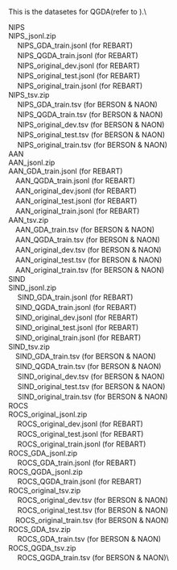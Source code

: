 This is the datasetes for QGDA(refer to ).\

NIPS\
  NIPS_jsonl.zip\
　  NIPS_GDA_train.jsonl (for REBART)\
　  NIPS_QGDA_train.jsonl (for REBART)\
　  NIPS_original_dev.jsonl (for REBART)\
　  NIPS_original_test.jsonl (for REBART)\
　  NIPS_original_train.jsonl (for REBART)\
  NIPS_tsv.zip\
　  NIPS_GDA_train.tsv (for BERSON & NAON)\
　  NIPS_QGDA_train.tsv (for BERSON & NAON)\
　  NIPS_original_dev.tsv (for BERSON & NAON)\
　  NIPS_original_test.tsv (for BERSON & NAON)\
　  NIPS_original_train.tsv (for BERSON & NAON)\
AAN\
  AAN_jsonl.zip\
    AAN_GDA_train.jsonl (for REBART)\
  　AAN_QGDA_train.jsonl (for REBART)\
  　AAN_original_dev.jsonl (for REBART)\
  　AAN_original_test.jsonl (for REBART)\
  　AAN_original_train.jsonl (for REBART)\
  AAN_tsv.zip\
  　AAN_GDA_train.tsv (for BERSON & NAON)\
  　AAN_QGDA_train.tsv (for BERSON & NAON)\
  　AAN_original_dev.tsv (for BERSON & NAON)\
  　AAN_original_test.tsv (for BERSON & NAON)\
  　AAN_original_train.tsv (for BERSON & NAON)\
SIND\
  SIND_jsonl.zip\
　  SIND_GDA_train.jsonl (for REBART)\
  　SIND_QGDA_train.jsonl (for REBART)\
  　SIND_original_dev.jsonl (for REBART)\
  　SIND_original_test.jsonl (for REBART)\
  　SIND_original_train.jsonl (for REBART)\
  SIND_tsv.zip\
  　SIND_GDA_train.tsv (for BERSON & NAON)\
  　SIND_QGDA_train.tsv (for BERSON & NAON)\
　  SIND_original_dev.tsv (for BERSON & NAON)\
　  SIND_original_test.tsv (for BERSON & NAON)\
　  SIND_original_train.tsv (for BERSON & NAON)\
ROCS\
  ROCS_original_jsonl.zip\
　  ROCS_original_dev.jsonl (for REBART)\
　  ROCS_original_test.jsonl (for REBART)\
　  ROCS_original_train.jsonl (for REBART)\
  ROCS_GDA_jsonl.zip\
　  ROCS_GDA_train.jsonl (for REBART)\
  ROCS_QGDA_jsonl.zip\
　  ROCS_QGDA_train.jsonl (for REBART)\
  ROCS_original_tsv.zip\
　  ROCS_original_dev.tsv (for BERSON & NAON)\
　  ROCS_original_test.tsv (for BERSON & NAON)\
  　ROCS_original_train.tsv (for BERSON & NAON)\
  ROCS_GDA_tsv.zip\
　  ROCS_GDA_train.tsv (for BERSON & NAON)\
  ROCS_QGDA_tsv.zip\
　  ROCS_QGDA_train.tsv (for BERSON & NAON)\
